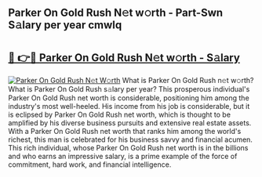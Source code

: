 ## Parker On Gold Rush N𝚎t w𝚘rth - Part-Swn S𝚊lary per year cmwIq

# <h2><a href="http://gc3is4.nevu.top/?p=Parker+On+Gold+Rush">🔗 👉🔴 Parker On Gold Rush N𝚎t w𝚘rth - S𝚊lary</a></h2>

[![Parker On Gold Rush N𝚎t W𝚘rth](https://i.imgur.com/Oavwk0R.jpeg)](http://gc3is4.nevu.top/?p=Parker+On+Gold+Rush)
What is Parker On Gold Rush n𝚎t w𝚘rth? What is Parker On Gold Rush s𝚊lary per year?
This prosperous individual's Parker On Gold Rush net worth is considerable, positioning him among the industry's most well-heeled. His income from his job is considerable, but it is eclipsed by Parker On Gold Rush net worth, which is thought to be amplified by his diverse business pursuits and extensive real estate assets. With a Parker On Gold Rush net worth that ranks him among the world's richest, this man is celebrated for his business savvy and financial acumen. This rich individual, whose Parker On Gold Rush net worth is in the billions and who earns an impressive salary, is a prime example of the force of commitment, hard work, and financial intelligence.

